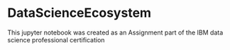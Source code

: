 # DataScienceEcosystem
This jupyter notebook was created as an Assignment part of the IBM data science professional certification
